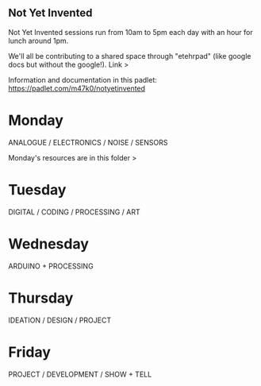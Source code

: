 ## Not Yet Invented
Not Yet Invented sessions run from 10am to 5pm each day with an hour for lunch around 1pm.

We'll all be contributing to a shared space through "etehrpad" (like google docs but without the google!). 
Link > 

Information and documentation in this padlet: https://padlet.com/m47k0/notyetinvented

# Monday
ANALOGUE / ELECTRONICS / NOISE / SENSORS

Monday's resources are in this folder > 

# Tuesday

DIGITAL / CODING / PROCESSING / ART

# Wednesday

ARDUINO + PROCESSING

# Thursday

IDEATION / DESIGN / PROJECT

# Friday

PROJECT / DEVELOPMENT / SHOW + TELL

